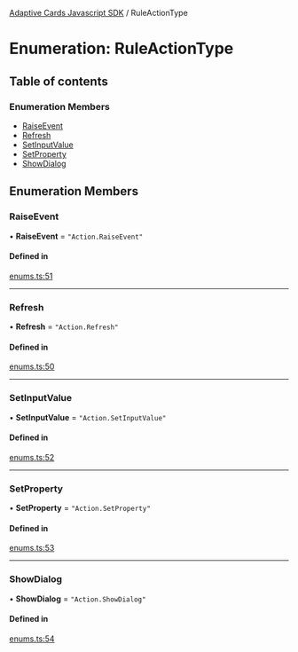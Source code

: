 [Adaptive Cards Javascript SDK](../README.md) / RuleActionType

# Enumeration: RuleActionType

## Table of contents

### Enumeration Members

- [RaiseEvent](RuleActionType.md#raiseevent)
- [Refresh](RuleActionType.md#refresh)
- [SetInputValue](RuleActionType.md#setinputvalue)
- [SetProperty](RuleActionType.md#setproperty)
- [ShowDialog](RuleActionType.md#showdialog)

## Enumeration Members

### RaiseEvent

• **RaiseEvent** = ``"Action.RaiseEvent"``

#### Defined in

[enums.ts:51](https://github.com/asseco-see/AdaptiveCards/blob/1f0afdc45/source/nodejs/adaptivecards/src/enums.ts#L51)

___

### Refresh

• **Refresh** = ``"Action.Refresh"``

#### Defined in

[enums.ts:50](https://github.com/asseco-see/AdaptiveCards/blob/1f0afdc45/source/nodejs/adaptivecards/src/enums.ts#L50)

___

### SetInputValue

• **SetInputValue** = ``"Action.SetInputValue"``

#### Defined in

[enums.ts:52](https://github.com/asseco-see/AdaptiveCards/blob/1f0afdc45/source/nodejs/adaptivecards/src/enums.ts#L52)

___

### SetProperty

• **SetProperty** = ``"Action.SetProperty"``

#### Defined in

[enums.ts:53](https://github.com/asseco-see/AdaptiveCards/blob/1f0afdc45/source/nodejs/adaptivecards/src/enums.ts#L53)

___

### ShowDialog

• **ShowDialog** = ``"Action.ShowDialog"``

#### Defined in

[enums.ts:54](https://github.com/asseco-see/AdaptiveCards/blob/1f0afdc45/source/nodejs/adaptivecards/src/enums.ts#L54)
